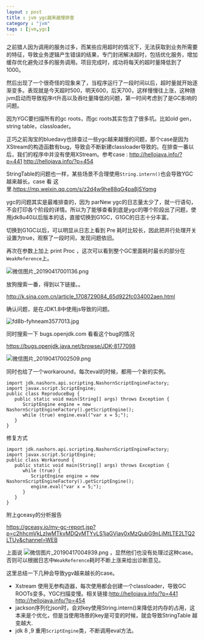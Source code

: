```yaml
---
layout : post
title : jvm ygc越来越慢排查
category : "jvm"
tags : [jvm,ygc]
---
```


之前猎人因为调用的服务过多，而某些应用超时的情况下，无法获取到业务所需要的特征，导致业务逻辑产生错误的结果，专门封闭解决超时，包括优化服务，增加缓存优化避免过多的服务调用。项目完成时，成功将每天的超时量降低到了1000。

然后出现了一个很奇怪的现象来了，当程序运行了一段时间以后，超时量就开始逐渐变多。表现就是今天超时500，明天600，后天700，这样慢慢往上涨，这种随jvm启动而导致程序rt升高以及吞吐量降低的问题，第一时间考虑到了是GC影响的问题。

因为YGC要扫描所有的gc roots，而gc roots其实包含了很多坑。比如old gen，string table，classloader。

正巧之前淘宝的bluedavy也排查过一些ygc越来越慢的问题，那个case是因为XStream的构造函数有bug，导致会不断新建classloader导致的。在排查一番以后，我们的程序中并没有使用XStream。参考case : http://hellojava.info/?p=441  http://hellojava.info/?p=454

StringTable的问题也一样，某些场景不合理使用`String.intern()`也会导致YGC越来越长。case 看 这里.https://mp.weixin.qq.com/s/z2d4w9he88qG4pa8jSYqmg

ygc的问题其实是最难排查的，因为 parNew ygc的日志量太少了，就一行语句，不会打印各个阶段的详情。所以为了能够查看到底是ygc的哪个阶段出了问题，使用jdk8u40以后版本的话，直接切换到G1GC，G1GC的日志十分丰富。

切换到G1GC以后，可以明显从日志上看到 Pre 耗时比较长，因此把并行处理开关设置为true，观察了一段时间，发现问题依旧。

再次在参数上加上 print Proc ，这次可以看到整个GC里面耗时最长的部分在`WeakReference`上。

![微信图片_20190417001136.png](https://i.loli.net/2019/04/17/5cb5fee4e4ca5.png)

放狗搜索一番，得到以下链接。。

http://k.sina.com.cn/article_1708729084_65d922fc034002aen.html

确认问题，是在JDK1.8中使用js导致的问题。

![fd8b-fyhneam3577013.jpg](https://i.loli.net/2019/04/17/5cb5ff7368f1d.jpg)


同时搜索一下 bugs.openjdk.com 看看这个bug的情况

https://bugs.openjdk.java.net/browse/JDK-8177098

![微信图片_20190417002509.png](https://i.loli.net/2019/04/17/5cb602005fea9.png)

同时也给了一个workaround，每次eval的时候，都用一个新的实例。

```
import jdk.nashorn.api.scripting.NashornScriptEngineFactory; 
import javax.script.ScriptEngine; 
public class ReproduceBug { 
   public static void main(String[] args) throws Exception { 
      ScriptEngine engine = new NashornScriptEngineFactory().getScriptEngine(); 
      while (true) engine.eval("var x = 5;"); 
   } 
} 
```


修复方式
```
import jdk.nashorn.api.scripting.NashornScriptEngineFactory; 
import javax.script.ScriptEngine; 
public class Workaround { 
   public static void main(String[] args) throws Exception { 
      while (true) { 
         ScriptEngine engine = new NashornScriptEngineFactory().getScriptEngine(); 
         engine.eval("var x = 5;"); 
      } 
   } 
} 
```


附上gceasy的分析报告

https://gceasy.io/my-gc-report.jsp?p=c2hhcmVkLzIwMTkvMDQvMTYvLS1jaGVjay0xMzQubG9nLjMtLTE2LTQ2LTUy&channel=WEB

上面说
![微信图片_20190417004939.png](https://i.loli.net/2019/04/17/5cb607b6acf62.png)
，显然他们也没有处理过这种case。否则可以根据日志中`WeakReference`耗时不断上涨来给出诊断意见。 

这里总结一下几种会导致ygv越来越长的case。

+ Xstream 使用无参构造器，每次使用都会创建一个classloader，导致GC ROOTs变多。YGC扫描变慢。相关链接:http://hellojava.info/?p=441  http://hellojava.info/?p=454
+ jackson序列化json时，会对key使用String.intern()来降低对内存的占用，这本来是个优化，但是当使用场景的key是可变的时候，就会导致StringTable 越变越大.
+ jdk 8 ,9 重用`ScriptEngine`类，不断调用eval方法。
